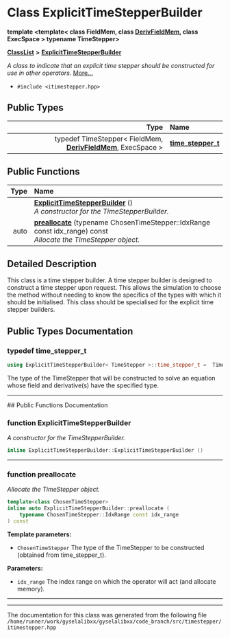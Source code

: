 

# Class ExplicitTimeStepperBuilder

**template &lt;template&lt; class FieldMem, class [**DerivFieldMem**](classDerivFieldMem.md), class ExecSpace &gt; typename TimeStepper&gt;**



[**ClassList**](annotated.md) **>** [**ExplicitTimeStepperBuilder**](classExplicitTimeStepperBuilder.md)



_A class to indicate that an explicit time stepper should be constructed for use in other operators._ [More...](#detailed-description)

* `#include <itimestepper.hpp>`

















## Public Types

| Type | Name |
| ---: | :--- |
| typedef TimeStepper&lt; FieldMem, [**DerivFieldMem**](classDerivFieldMem.md), ExecSpace &gt; | [**time\_stepper\_t**](#typedef-time_stepper_t)  <br> |




















## Public Functions

| Type | Name |
| ---: | :--- |
|   | [**ExplicitTimeStepperBuilder**](#function-explicittimestepperbuilder) () <br>_A constructor for the TimeStepperBuilder._  |
|  auto | [**preallocate**](#function-preallocate) (typename ChosenTimeStepper::IdxRange const idx\_range) const<br>_Allocate the TimeStepper object._  |




























## Detailed Description


This class is a time stepper builder. A time stepper builder is designed to construct a time stepper upon request. This allows the simulation to choose the method without needing to know the specifics of the types with which it should be initialised. This class should be specialised for the explicit time stepper builders. 


    
## Public Types Documentation




### typedef time\_stepper\_t 

```C++
using ExplicitTimeStepperBuilder< TimeStepper >::time_stepper_t =  TimeStepper<FieldMem, DerivFieldMem, ExecSpace>;
```



The type of the TimeStepper that will be constructed to solve an equation whose field and derivative(s) have the specified type. 


        

<hr>
## Public Functions Documentation




### function ExplicitTimeStepperBuilder 

_A constructor for the TimeStepperBuilder._ 
```C++
inline ExplicitTimeStepperBuilder::ExplicitTimeStepperBuilder () 
```




<hr>



### function preallocate 

_Allocate the TimeStepper object._ 
```C++
template<class ChosenTimeStepper>
inline auto ExplicitTimeStepperBuilder::preallocate (
    typename ChosenTimeStepper::IdxRange const idx_range
) const
```





**Template parameters:**


* `ChosenTimeStepper` The type of the TimeStepper to be constructed (obtained from time\_stepper\_t). 



**Parameters:**


* `idx_range` The index range on which the operator will act (and allocate memory). 




        

<hr>

------------------------------
The documentation for this class was generated from the following file `/home/runner/work/gyselalibxx/gyselalibxx/code_branch/src/timestepper/itimestepper.hpp`

